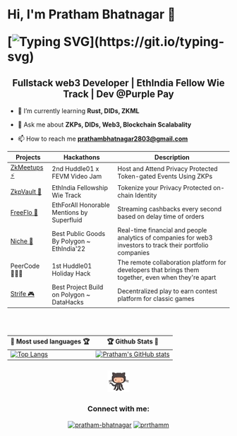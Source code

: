 <h1>Hi, I'm Pratham Bhatnagar 👾
  
[![Typing SVG](https://readme-typing-svg.herokuapp.com?font=Montserrat&color=%239333F7&vCenter=true&lines=A+Passionate+Blockchain+Developer;Scabality+|+ZKP+|+Rust+|+FHE+|+Cryptography+|+ZKML;)](https://git.io/typing-svg)
</h1>
<h2 align = "center"> Fullstack web3 Developer | EthIndia Fellow Wie Track | Dev @Purple Pay </h2>


- 🌱 I’m currently learning **Rust, DIDs, ZKML**

- 💬 Ask me about **ZKPs, DIDs, Web3, Blockchain Scalabality**

- 📫 How to reach me **prathambhatnagar2803@gmail.com**



|  Projects|Hackathons|Description|
|-----------|---------|---------|
|[ZkMeetups ⚡️](https://devfolio.co/projects/zkmeetups-0808)| 2nd Huddle01 x FEVM Video Jam  | Host and Attend Privacy Protected Token-gated Events Using ZKPs |
|[ZkpVault 🔐](https://devfolio.co/projects/zkpvault-4761)|EthIndia Fellowship Wie Track| Tokenize your Privacy Protected on-chain Identity |
| [FreeFlo 💸](https://github.com/Arch0125/devonchainnext) | EthForAll Honorable Mentions by Superfluid  | Streaming cashbacks every second based on delay time of orders |
| [Niche 🌱](https://devfolio.co/projects/niche-3b93) | Best Public Goods By Polygon ~ EthIndia'22 | Real-time financial and people analytics of companies for web3 investors to track their portfolio companies |
| PeerCode 🧑🏼‍💻 | 1st Huddle01 Holiday Hack| The remote collaboration platform for developers that brings them together, even when they're apart |
| [Strife 🎮](https://devfolio.co/projects/strife-pe-2bdb)| Best Project Build on Polygon ~ DataHacks  | Decentralized play to earn contest platform for classic games |

<br/>
<br/>



|🎯 Most used languages 🏆| 🏆 Github Stats 🔭|
|----------------------------------|----------------------------|
|[![Top Langs](https://github-readme-stats.vercel.app/api/top-langs/?username=pratham-bhatnagar&theme=midnight-purple&layout=compact&hide=css,html)]() | [![Pratham's GitHub stats](https://github-readme-stats.vercel.app/api?username=pratham-bhatnagar&show_icons=true&theme=midnight-purple&hide_title=true)](https://github.com/pratham-bhatnagar)|



<h3 align="center"><img width="10%" height="auto" src="https://raw.githubusercontent.com/iCharlesZ/FigureBed/master/img/octocat.gif"/></h3>
<h3 align="center" > Connect with me: </h3>
<p align="center">
  <a href="https://linkedin.com/in/pratham-bhatnagar" target="blank"><img align="center" src="https://img.shields.io/badge/LinkedIn-0077B5?style=for-the-badge&logo=linkedin&logoColor=white" alt="pratham-bhatnagar"  /></a>
  <a href="https://twitter.com/prrthamm" target="blank"><img align="center" src="https://img.shields.io/badge/Twitter-1DA1F2?style=for-the-badge&logo=twitter&logoColor=white" alt="prrthamm"  /></a>
</p>


